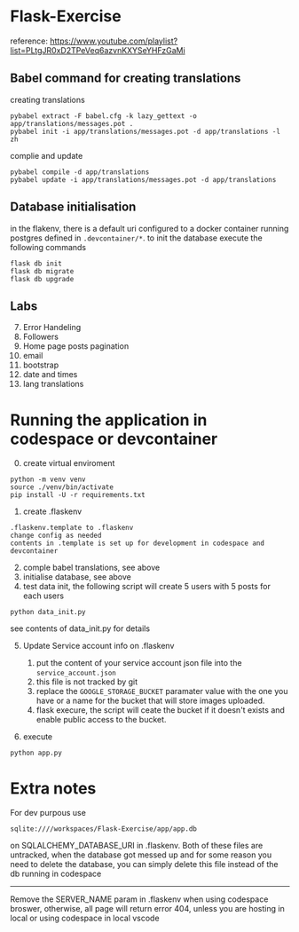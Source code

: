 # Flask-Exercise

reference: https://www.youtube.com/playlist?list=PLtgJR0xD2TPeVeq6azvnKXYSeYHFzGaMi

## Babel command for creating translations

creating translations

```
pybabel extract -F babel.cfg -k lazy_gettext -o app/translations/messages.pot .
pybabel init -i app/translations/messages.pot -d app/translations -l zh
```

complie and update

```
pybabel compile -d app/translations
pybabel update -i app/translations/messages.pot -d app/translations

```

## Database initialisation

in the flakenv, there is a default uri configured to a docker container running postgres defined in `.devcontainer/*`. to init the database execute the following commands

```
flask db init
flask db migrate
flask db upgrade
```

## Labs

7. Error Handeling
8. Followers
9. Home page posts pagination
10. email
11. bootstrap
12. date and times
13. lang translations

# Running the application in codespace or devcontainer

0.  create virtual enviroment

```
python -m venv venv
source ./venv/bin/activate
pip install -U -r requirements.txt
```

1. create .flaskenv

```
.flaskenv.template to .flaskenv
change config as needed
contents in .template is set up for development in codespace and devcontainer
```

2. comple babel translations, see above
3. initialise database, see above
4. test data init, the following script will create 5 users with 5 posts for each users

```
python data_init.py
```

see contents of data_init.py for details

5. Update Service account info on .flaskenv
    1. put the content of your service account json file into the `service_account.json`
    2. this file is not tracked by git
    3. replace the `GOOGLE_STORAGE_BUCKET` paramater value with the one you have or a name for the bucket that will store images uploaded.
    4. flask execure, the script will ceate the bucket if it doesn't exists and enable public access to the bucket. 

7. execute

```
python app.py
```

# Extra notes

For dev purpous use

```
sqlite:////workspaces/Flask-Exercise/app/app.db
```

on SQLALCHEMY_DATABASE_URI in .flaskenv. Both of these files are untracked, when the database got messed up and for some reason you need to delete the database, you can simply delete this file instead of the db running in codespace
<hr>
Remove the SERVER_NAME param in .flaskenv when using codespace broswer, otherwise, all page will return error 404, unless you are hosting in local or using codespace in local vscode
